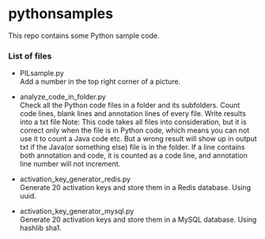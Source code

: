 # pythonsamples
This repo contains some Python sample code.

### List of files

* PILsample.py    
Add a number in the top right corner of a picture.

* analyze_code_in_folder.py    
Check all the Python code files in a folder and its subfolders.
Count code lines, blank lines and annotation lines of every file.
Write results into a txt file
Note:
This code takes all files into consideration, but it is correct only when the file
is in Python code, which means you can not use it to count a Java code etc. But a wrong result will
show up in output txt if the Java(or something else) file is in the folder.
If a line contains both annotation and code, it is counted as a code line, and annotation
line number will not increment.

* activation_key_generator_redis.py    
Generate 20 activation keys and store them in a Redis database. Using uuid.

* activation_key_generator_mysql.py    
Generate 20 activation keys and store them in a MySQL database. Using hashlib sha1.
